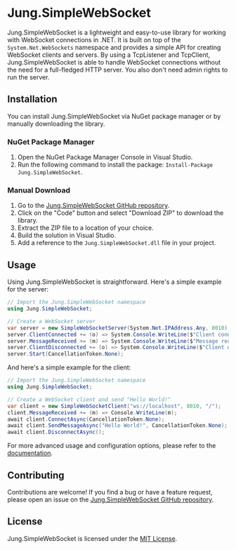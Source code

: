 # Jung.SimpleWebSocket

Jung.SimpleWebSocket is a lightweight and easy-to-use library for working with WebSocket connections in .NET.
It is built on top of the `System.Net.WebSockets` namespace and provides a simple API for creating WebSocket clients and servers.
By using a TcpListener and TcpClient, Jung.SimpleWebSocket is able to handle WebSocket connections without the need for a full-fledged HTTP server.
You also don't need admin rights to run the server.

## Installation

You can install Jung.SimpleWebSocket via NuGet package manager or by manually downloading the library.

### NuGet Package Manager

1. Open the NuGet Package Manager Console in Visual Studio.
2. Run the following command to install the package: `Install-Package Jung.SimpleWebSocket`.
### Manual Download

1. Go to the [Jung.SimpleWebSocket GitHub repository](https://github.com/cjung95/SimpleWebSocket).
2. Click on the "Code" button and select "Download ZIP" to download the library.
3. Extract the ZIP file to a location of your choice.
4. Build the solution in Visual Studio.
5. Add a reference to the `Jung.SimpleWebSocket.dll` file in your project.

## Usage

Using Jung.SimpleWebSocket is straightforward. Here's a simple example for the server:

```csharp
// Import the Jung.SimpleWebSocket namespace
using Jung.SimpleWebSocket;

// Create a WebSocket server
var server = new SimpleWebSocketServer(System.Net.IPAddress.Any, 8010);
server.ClientConnected += (o) => System.Console.WriteLine($"Client connected");
server.MessageReceived += (m) => System.Console.WriteLine($"Message received: {m}");
server.ClientDisconnected += (o) => System.Console.WriteLine($"Client disconnected");
server.Start(CancellationToken.None);
```

And here's a simple example for the client:

```csharp
// Import the Jung.SimpleWebSocket namespace
using Jung.SimpleWebSocket;

// Create a WebSocket client and send "Hello World!"
var client = new SimpleWebSocketClient("ws://localhost", 8010, "/");
client.MessageReceived += (m) => Console.WriteLine(m);
await client.ConnectAsync(CancellationToken.None);
await client.SendMessageAsync("Hello World!", CancellationToken.None);
await client.DisconnectAsync();
```

For more advanced usage and configuration options, please refer to the [documentation](https://github.com/cjung95/SimpleWebSocket/wiki).

## Contributing

Contributions are welcome! If you find a bug or have a feature request, please open an issue on the [Jung.SimpleWebSocket GitHub repository](https://github.com/cjung95/SimpleWebSocket/issues).

## License

Jung.SimpleWebSocket is licensed under the [MIT License](https://github.com/cjung95/SimpleWebSocket/blob/main/LICENSE.txt).
